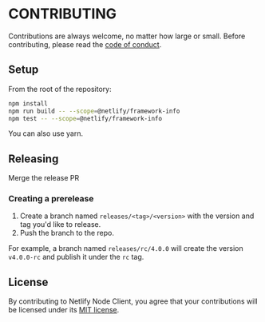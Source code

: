 # CONTRIBUTING

Contributions are always welcome, no matter how large or small. Before contributing, please read the
[code of conduct](CODE_OF_CONDUCT.md).

## Setup

From the root of the repository:

```sh
npm install
npm run build -- --scope=@netlify/framework-info
npm test -- --scope=@netlify/framework-info
```

You can also use yarn.

## Releasing

Merge the release PR

### Creating a prerelease

1. Create a branch named `releases/<tag>/<version>` with the version and tag you'd like to release.
2. Push the branch to the repo.

For example, a branch named `releases/rc/4.0.0` will create the version `v4.0.0-rc` and publish it under the `rc` tag.

## License

By contributing to Netlify Node Client, you agree that your contributions will be licensed under its
[MIT license](LICENSE).
